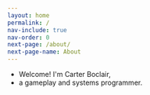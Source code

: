 ```yaml
---
layout: home
permalink: /
nav-include: true
nav-order: 0
next-page: /about/
next-page-name: About
---
```


<ul class="home-text">
    <li>
        <span class="greeting">Welcome!</span> 
    I'm <span class="full-name">Carter Boclair</span>, 
    </li>
    <li>
        a gameplay and systems programmer.
    </li>
</ul>
